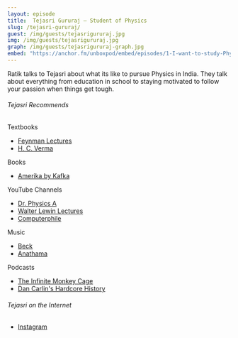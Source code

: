 ```yaml
---
layout: episode
title:  Tejasri Gururaj – Student of Physics
slug: /tejasri-gururaj/
guest: /img/guests/tejasrigururaj.jpg
img: /img/guests/tejasrigururaj.jpg
graph: /img/guests/tejasrigururaj-graph.jpg
embed: "https://anchor.fm/unboxpod/embed/episodes/1-I-want-to-study-Physics--not-Engineering-e1oib7/a-a492oi"
---
```


Ratik talks to Tejasri about what its like to pursue Physics in India. They talk about everything from education in school to staying motivated to follow your passion when things get tough.

###### Tejasri Recommends

Textbooks

- [Feynman Lectures](https://amzn.to/2zeGkmY)
- [H. C. Verma](https://amzn.to/2KBkEXe)

Books

- [Amerika by Kafka](https://amzn.to/2zejeg8)

YouTube Channels

- [Dr. Physics A](https://www.youtube.com/user/DrPhysicsA)
- [Walter Lewin Lectures](https://bit.ly/2ur7Xpm)
- [Computerphile](https://www.youtube.com/user/Computerphile)

Music

- [Beck](https://itunes.apple.com/in/artist/beck/312095)
- [Anathama](https://itunes.apple.com/us/artist/anathema/428003344)

Podcasts

- [The Infinite Monkey Cage](https://www.bbc.co.uk/programmes/b00snr0w)
- [Dan Carlin's Hardcore History](https://www.dancarlin.com/hardcore-history-series/)

###### Tejasri on the Internet

- [Instagram](https://instagram.com/@darkmatter_96)
